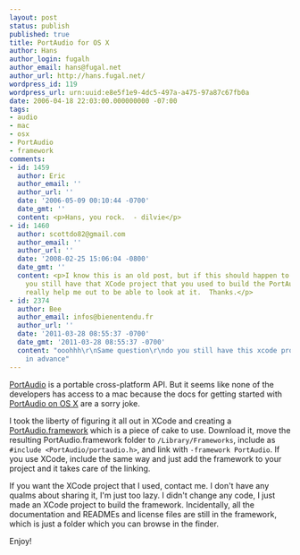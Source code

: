 ```yaml
---
layout: post
status: publish
published: true
title: PortAudio for OS X
author: Hans
author_login: fugalh
author_email: hans@fugal.net
author_url: http://hans.fugal.net/
wordpress_id: 119
wordpress_url: urn:uuid:e8e5f1e9-4dc5-497a-a475-97a87c67fb0a
date: 2006-04-18 22:03:00.000000000 -07:00
tags:
- audio
- mac
- osx
- PortAudio
- framework
comments:
- id: 1459
  author: Eric
  author_email: ''
  author_url: ''
  date: '2006-05-09 00:10:44 -0700'
  date_gmt: ''
  content: <p>Hans, you rock.  - dilvie</p>
- id: 1460
  author: scottdo82@gmail.com
  author_email: ''
  author_url: ''
  date: '2008-02-25 15:06:04 -0800'
  date_gmt: ''
  content: <p>I know this is an old post, but if this should happen to get to you...do
    you still have that XCode project that you used to build the PortAudio Framework?  It'd
    really help me out to be able to look at it.  Thanks.</p>
- id: 2374
  author: Bee
  author_email: infos@bienentendu.fr
  author_url: ''
  date: '2011-03-28 08:55:37 -0700'
  date_gmt: '2011-03-28 08:55:37 -0700'
  content: "ooohhh\r\nSame question\r\ndo you still have this xcode project ???\r\nthanks
    in advance"
---
```

<p><a href="http://www.portaudio.com/">PortAudio</a> is a portable cross-platform API. But it
seems like none of the developers has access to a mac because the docs for
getting started with <a href="http://www.portaudio.com/docs/pa_tut_mac_osx.html">PortAudio on OS
X</a> are a sorry joke. </p>

<p>I took the liberty of figuring it all out in XCode and creating a
<a href="http://hans.fugal.net/src/PortAudio.dmg">PortAudio.framework</a> which is a piece
of cake to use. Download it, move the resulting PortAudio.framework folder to
<code>/Library/Frameworks</code>, include as <code>#include &lt;PortAudio/portaudio.h&gt;</code>, and link
with <code>-framework PortAudio</code>. If you use XCode, include the same way and just
add the framework to your project and it takes care of the linking.</p>

<p>If you want the XCode project that I used, contact me. I don't have any qualms
about sharing it, I'm just too lazy. I didn't change any code, I just made an
XCode project to build the framework. Incidentally, all the documentation and
READMEs and license files are still in the framework, which is just a folder
which you can browse in the finder.</p>

<p>Enjoy!</p>
